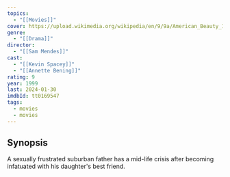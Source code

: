 ```yaml
---
topics:
  - "[[Movies]]"
cover: https://upload.wikimedia.org/wikipedia/en/9/9a/American_Beauty_1999_film_poster.jpg
genre:
  - "[[Drama]]"
director:
  - "[[Sam Mendes]]"
cast:
  - "[[Kevin Spacey]]"
  - "[[Annette Bening]]"
rating: 9
year: 1999
last: 2024-01-30
imdbId: tt0169547
tags:
  - movies
  - movies
---
```


## Synopsis

A sexually frustrated suburban father has a mid-life crisis after becoming infatuated with his daughter's best friend.
